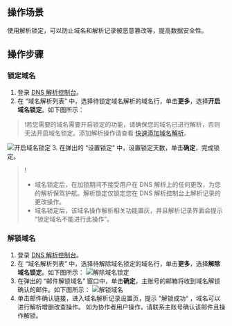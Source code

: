 ## 操作场景

使用解析锁定，可以防止域名和解析记录被恶意篡改等，提高数据安全性。

## 操作步骤

### 锁定域名
1. 登录 [DNS 解析控制台](https://console.cloud.tencent.com/cns/domains)。
2. 在 “域名解析列表” 中，选择待锁定域名解析的域名行，单击**更多**，选择**开启域名锁定**。如下图所示：
>!若您需要的域名需要开启锁定的功能，请确保您的域名已进行解析，否则无法开启域名锁定。添加解析操作请查看 [快速添加域名解析](https://cloud.tencent.com/document/product/302/3446)。
>
![开启域名锁定](https://main.qcloudimg.com/raw/09e5539f77bd994fa4d47d8e37aec795.png)
3. 在弹出的 “设置锁定” 中，设置锁定天数，单击**确定**，完成锁定。
>!
> - 域名锁定后，在加锁期间不接受用户在 DNS 解析上的任何更改，为您的解析保驾护航。解析锁定仅锁定您在 DNS 解析控制台上解析记录的更改操作。 
> - 域名锁定后，该域名操作解析相关功能置灰，并且解析记录界面会提示 “锁定域名不能进行此操作”。

### 解锁域名
1. 登录 [DNS 解析控制台](https://console.cloud.tencent.com/cns/domains)。
2. 在 “域名解析列表” 中，选择待解除域名锁定的域名行，单击**更多**，选择**解除域名锁定**。如下图所示：
![解除域名锁定](https://main.qcloudimg.com/raw/058c1adac4a8e6df5fbd7d7d28fce33d.png)
3. 在弹出的 “邮件解锁域名” 窗口中，单击**确定**，主账号的邮箱将收到域名解锁确认的邮件。如下图所示：
![解锁域名](https://main.qcloudimg.com/raw/a0ca3e1269566acf48aaeb7ca474a603.png)
4. 单击邮件确认链接，进入域名解析记录设置页，提示 ”解锁成功“ ，域名可以进行解析增删改查操作。
如为协作者用户操作，请联系主账号确认该邮件且操作解锁。



